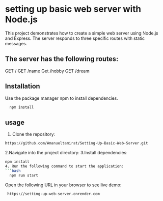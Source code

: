 # setting up basic web server with Node.js
This project demonstrates how to create a simple web server using Node.js and Express. The server responds to three specific routes with static messages.

## The server has the following routes:
 GET /
 GET /name
 Get /hobby
 GET /dream

## Installation
Use the package manager npm to install dependencies.
   ```bash
     npm install
   ```
## usage
1. Clone the repository:
```bash
https://github.com/Amanueltamirat/Setting-Up-Basic-Web-Server.git
```
2.Navigate into the project directory:
3.Install dependencies:
```bash
npm install
4. Run the following command to start the application:
```bash
  npm run start
```
Open the following URL in your browser to see live demo:
```
 https://setting-up-web-server.onrender.com
```

